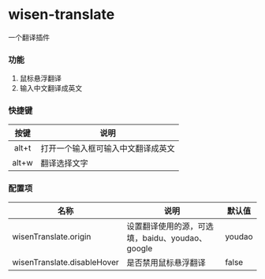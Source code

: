 # wisen-translate
一个翻译插件

### 功能
1. 鼠标悬浮翻译
2. 输入中文翻译成英文

### 快捷键

| 按键  | 说明                               |
| :---: | ---------------------------------- |
| alt+t | 打开一个输入框可输入中文翻译成英文 |
| alt+w | 翻译选择文字                       |


### 配置项

| 名称                        | 说明                                            | 默认值 |
| --------------------------- | ----------------------------------------------- | ------ |
| wisenTranslate.origin       | 设置翻译使用的源，可选填，baidu、youdao、google  | youdao |
| wisenTranslate.disableHover | 是否禁用鼠标悬浮翻译                            | false  |

